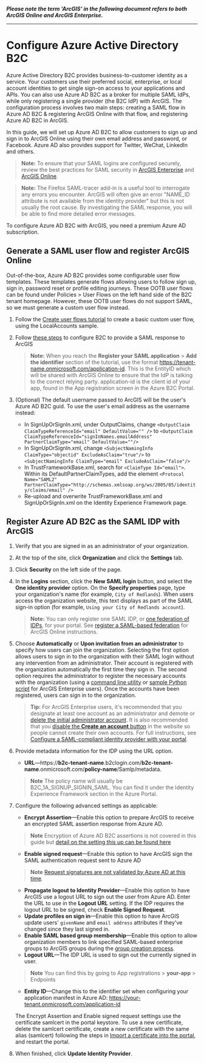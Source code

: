 **_Please note the term 'ArcGIS' in the following document refers to both ArcGIS Online and ArcGIS Enterprise._**

----


# Configure Azure Active Directory B2C

Azure Active Directory B2C provides business-to-customer identity as a service. Your customers use their preferred social, enterprise, or local account identities to get single sign-on access to your applications and APIs. You can also use Azure AD B2C as a broker for multiple SAML IdPs, while only registering a single provider (the B2C IdP) with ArcGIS. The configuration process involves two main steps: creating a SAML flow in Azure AD B2C & registering ArcGIS Online with that flow, and registering Azure AD B2C in ArcGIS.

In this guide, we will set up Azure AD B2C to allow customers to sign up and sign in to ArcGIS Online using their own email address and password, or Facebook. Azure AD also provides support for Twitter, WeChat, LinkedIn and others.

> **Note:** To ensure that your SAML logins are configured securely, review the best practices for SAML security in [ArcGIS Enterprise](https://enterprise.arcgis.com/en/portal/latest/administer/windows/configuring-a-saml-compliant-identity-provider-with-your-portal.htm#ESRI_SECTION1_E8C7F86C02A04A778878B1327C633B36) and [ArcGIS Online](https://doc.arcgis.com/en/arcgis-online/administer/saml-logins.htm#ESRI_SECTION1_E8C7F86C02A04A778878B1327C633B36).

> **Note:** The Firefox SAML-tracer add-in is a useful tool to interrogate any errors you encounter. ArcGIS will often give an error "NAME_ID attribute is not available from the identity provider" but this is not usually the root cause. By investigating the SAML response, you will be able to find more detailed error messages.

To configure Azure AD B2C with ArcGIS, you need a premium Azure AD subscription. 

## Generate a SAML user flow and register ArcGIS Online 

Out-of-the-box, Azure AD B2C provides some configurable user flow templates. These templates generate flows allowing users to follow sign up, sign in, password reset or profile editing journeys. These OOTB user flows can be found under Policies > User Flows on the left hand side of the B2C tenant homepage. However, these OOTB user flows do not support SAML, so we must generate a custom user flow instead.

1. Follow the [Create user flows tutorial](https://docs.microsoft.com/en-us/azure/active-directory-b2c/tutorial-create-user-flows?pivots=b2c-custom-policy) to create a basic custom user flow, using the LocalAccounts sample.

2. Follow [these steps](https://docs.microsoft.com/en-us/azure/active-directory-b2c/saml-service-provider?tabs=windows&pivots=b2c-custom-policy) to configure B2C to provide a SAML response to ArcGIS
   > **Note:** When you reach the **Register your SAML application** > **Add the identifier** section of the tutorial, use the format https://tenant-name.onmicrosoft.com/application-id. This is the EntityID which will be shared with ArcGIS Online to ensure that the IdP is talking to the correct relying party. application-id is the client id of your app, found in the App registration screen in the Azure B2C Portal.

3. (Optional) The default username passed to ArcGIS will be the user's Azure AD B2C guid. To use the user's email address as the username instead:
   - In SignUpOrSignIn.xml, under OutputClaims, change `<OutputClaim ClaimTypeReferenceId="email" DefaultValue="" />` to `<OutputClaim ClaimTypeReferenceId="signInNames.emailAddress"  PartnerClaimType="email" DefaultValue=""/>`
   - In SignUpOrSignIn.xml, change `<SubjectNamingInfo ClaimType="objectid" ExcludeAsClaim="true"/>` to `<SubjectNamingInfo ClaimType="email" ExcludeAsClaim="false"/>`
   - In TrustFrameworkBase.xml, search for `<ClaimType Id="email">`. Within its DefaultPartnerClaimTypes, add the element `<Protocol Name="SAML2" PartnerClaimType="http://schemas.xmlsoap.org/ws/2005/05/identity/claims/email" />`
   - Re-upload and overwrite TrustFrameworkBase.xml and SignUpOrSignIn.xml on the Identity Experience Framework page.


## Register Azure AD B2C as the SAML IDP with ArcGIS

1. Verify that you are signed in as an administrator of your organization.

2. At the top of the site, click **Organization** and click the **Settings** tab.

3. Click **Security** on the left side of the page.

4. In the **Logins** section, click the **New SAML login** button, and select the **One identity provider** option. On the **Specify properties** page, type your organization's name (for example, `City of Redlands`). When users access the organization website, this text displays as part of the SAML sign-in option (for example, `Using your City of Redlands account`).

   > **Note:** You can only register one SAML IDP, or [one federation of IDPs](https://enterprise.arcgis.com/en/portal/latest/administer/windows/configure-a-federation-of-identity-providers.htm), for your portal. See [register a SAML-based federation](https://doc.arcgis.com/en/arcgis-online/administer/saml-logins.htm#ESRI_STEP_BD2FE74A6D9D41D88499035A69801EE6) for ArcGIS Online instructions.

5. Choose **Automatically** or **Upon invitation from an administrator** to specify how users can join the organization. Selecting the first option allows users to sign in to the organization with their SAML login without any intervention from an administrator. Their account is registered with the organization automatically the first time they sign in. The second option requires the administrator to register the necessary accounts with the organization (using a [command line utility](https://enterprise.arcgis.com/en/portal/latest/administer/windows/add-members-to-your-portal.htm#ESRI_SECTION1_29AF645AF75140698CA9879C3E059D39) or [sample Python script](https://enterprise.arcgis.com/en/portal/latest/administer/windows/example-add-members-to-the-portal.htm) for ArcGIS Enterprise users). Once the accounts have been registered, users can sign in to the organization.

   > **Tip:** For ArcGIS Enterprise users, it's recommended that you designate at least one account as an administrator and demote or [delete the initial administrator account](https://enterprise.arcgis.com/en/portal/latest/administer/windows/about-the-initial-administrator-account.htm). It is also recommended that you [disable the **Create an account** button](https://enterprise.arcgis.com/en/portal/latest/administer/windows/add-members-to-your-portal.htm#ESRI_SECTION2_2D990320EC354A559A7081CF91709894) in the  website so people cannot create their own accounts. For full instructions, see [Configure a SAML-compliant identity provider with your portal](https://enterprise.arcgis.com/en/portal/latest/administer/windows/configuring-a-saml-compliant-identity-provider-with-your-portal.htm#ESRI_SECTION1_65AC88E72E2B4CFBBBC061311F9B4EA4).

6. Provide metadata information for the IDP using the URL option. 
   - **URL**—https://**b2c-tenant-name**.b2clogin.com/**b2c-tenant-name**.onmicrosoft.com/**policy-name**/Samlp/metadata. 
   > **Note** The policy name will usually be B2C_1A_SIGNUP_SIGNIN_SAML. You can find it under the Identity Experience Framework section in the Azure Portal.

7. Configure the following advanced settings as applicable:
   - **Encrypt Assertion**—Enable this option to prepare ArcGIS to receive an encrypted SAML assertion response from Azure AD. 
   
   > **Note** Encryption of Azure AD B2C assertions is not covered in this guide but [detail on the setting this up can be found here](https://github.com/MicrosoftDocs/azure-docs/blob/main/articles/active-directory-b2c/saml-service-provider-options.md)
   
   - **Enable signed request**—Enable this option to have ArcGIS sign the SAML authentication request sent to Azure AD 
   
   > **Note** [Request signatures are not validated by Azure AD at this time](https://docs.microsoft.com/en-us/azure/active-directory/develop/single-sign-on-saml-protocol#signature).
   
   - **Propagate logout to Identity Provider**—Enable this option to have ArcGIS use a logout URL to sign out the user from Azure AD. Enter the URL to use in the **Logout URL** setting. If the IDP requires the logout URL to be signed, check **Enable Signed Request**.
   - **Update profiles on sign in**—Enable this option to have ArcGIS update users' `givenName` and `email address` attributes if they've changed since they last signed in.
   - **Enable SAML based group membership**—Enable this option to allow organization members to link specified SAML-based enterprise groups to ArcGIS groups during the [group creation process](https://enterprise.arcgis.com/en/portal/latest/administer/windows/create-groups.htm).
   - **Logout URL**—The IDP URL is used to sign out the currently signed in user. 
   
   > **Note** You can find this by going to App registrations > **your-app** > Endpoints
   
   - **Entity ID**—Change this to the identifier set when configuring your application manifest in Azure AD: https://your-tenant.onmicrosoft.com/application-id

   The Encrypt Assertion and Enable signed request settings use the certificate samlcert in the portal keystore. To use a new certificate, delete the samlcert certificate, create a new certificate with the same alias (samlcert) following the steps in [Import a certificate into the portal](https://enterprise.arcgis.com/en/portal/latest/administer/windows/import-a-certificate-into-the-portal.htm), and restart the portal.
  
8. When finished, click **Update Identity Provider**.
